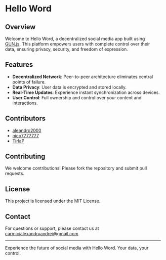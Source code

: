 # Hello Word

## Overview

Welcome to Hello Word, a decentralized social media app built using [GUN.js](https://gun.eco/). This platform empowers users with complete control over their data, ensuring privacy, security, and freedom of expression.

## Features

- **Decentralized Network**: Peer-to-peer architecture eliminates central points of failure.
- **Data Privacy**: User data is encrypted and stored locally.
- **Real-Time Updates**: Experience instant synchronization across devices.
- **User Control**: Full ownership and control over your content and interactions.

## Contributors

- [aleandro2000](https://github.com/aleandro2000)
- [nico7777777](https://github.com/nico7777777)
- [TirlaP](https://github.com/TirlaP)

## Contributing

We welcome contributions! Please fork the repository and submit pull requests.

## License

This project is licensed under the MIT License.

## Contact

For questions or support, please contact us at carmicialexandruandrei@gmail.com.

---

Experience the future of social media with Hello Word. Your data, your control.
